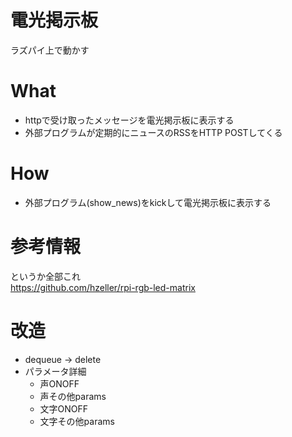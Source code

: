 # 電光掲示板
ラズパイ上で動かす

# What
- httpで受け取ったメッセージを電光掲示板に表示する
- 外部プログラムが定期的にニュースのRSSをHTTP POSTしてくる


# How
- 外部プログラム(show_news)をkickして電光掲示板に表示する


# 参考情報
というか全部これ  
https://github.com/hzeller/rpi-rgb-led-matrix



# 改造
- dequeue -> delete
- パラメータ詳細
  - 声ONOFF
  - 声その他params
  - 文字ONOFF
  - 文字その他params

